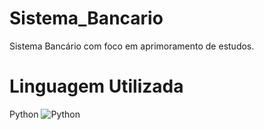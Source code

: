 # Sistema_Bancario
Sistema Bancário com foco em aprimoramento de estudos.

# Linguagem Utilizada 
Python ![Python](https://img.shields.io/badge/python-3670A0?style=for-the-badge&logo=python&logoColor=ffdd54)
